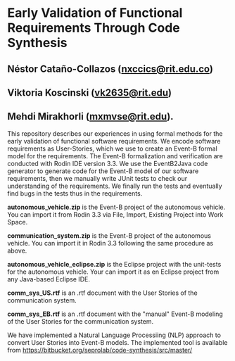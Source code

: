 # Early Validation of Functional Requirements Through Code Synthesis
## Néstor Cataño-Collazos (nxccics@rit.edu.co)
## Viktoria Koscinski (vk2635@rit.edu)
## Mehdi Mirakhorli (mxmvse@rit.edu).

This repository describes our experiences in using formal methods for the early validation of functional software requirements. We encode software requirements as User-Stories, which we use to create an Event-B formal model for the requirements. The Event-B formalization and verification are conducted with Rodin IDE version 3.3. We use the EventB2Java code generator to generate code for the Event-B model of our software requirements, then we manually write JUnit tests to check our understanding of the requirements. We finally run the tests and eventually find bugs in the tests thus in the requirements.  

**autonomous_vehicle.zip** is the Event-B project of the autonomous vehicle. You can import it from Rodin 3.3 via File, Import, Existing Project into Work Space.

**communication_system.zip** is the Event-B project of the autonomous vehicle. You can import it in Rodin 3.3 following the same procedure as above.

**autonomous_vehicle_eclipse.zip** is the Eclipse project with the unit-tests for the autonomous vehicle. Your can import it as en Eclipse project from any Java-based Eclipse IDE.

**comm_sys_US.rtf** is an .rtf document with the User Stories of the communication system.

**comm_sys_EB.rtf** is an .rtf document with the "manual" Event-B modeling of the User Stories for the communication system.

We have implemented a Natural Language Processiing (NLP) approach to convert User Stories into Event-B models. The implemented tool is available from https://bitbucket.org/seprolab/code-synthesis/src/master/
